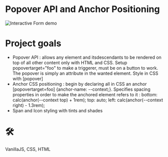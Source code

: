 # Popover API and Anchor Positioning
![Interactive Form demo](https://github.com/teotimepacreau/Interactive-Form-Day-14-of-100DaysOfCode/blob/main/interactiveform.gif)

# Project goals
- Popover API : allows any element and itsdescendants to be rendered on top of all other content only with HTML and CSS. Setup popovertarget="foo" to make a triggerer, must be on a button to work. The popover is simply an attribute in the wanted element. Style in CSS with [popover]
- Anchor CSS positioning : begin by declaring all in CSS an anchor [popovertarget=foo] {anchor-name: --context;}. Specifies spacing properties in order to make the anchored element refers to it : bottom: calc(anchor(--context top) + 1rem); top: auto; left: calc(anchor(--context right) - 1.3rem);
- Span and Icon styling with tints and shades
# 🛠️
VanillaJS, CSS, HTML
